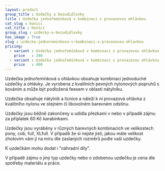 ```yaml
---
layout: product
group_title : Uzdečky a bezudidlovky
title : Uzdečka jednořemínková v kombinaci s provazovou ohlávkou
cat_slug : konici
cat_title : Koníci
group_slug : uzdecky-a-bezudidlovky
has_image : True
slug : uzdecka-jednoreminkova-v-kombinaci-s-provazovou-ohlavkou
pricing:
  - variant : Uzdečka jednořemínková v kombinaci s provazovou ohlávkou, nepodložená
    price   : 340
  - variant : Uzdečka jednořemínková v kombinaci s provazovou ohlávkou, podložená
    price   : 400
---
```


Uzdečka jednořemínková s ohlávkou obsahuje kombinaci jednoduché uzdečky a ohlávky. Je vyrobena z kvalitních pevných nylonových popruhů s kováním a může být podložená feesem v oblasti nátylníku.

Uzdečka obsahuje nátylník a lícnice a náleží k ní provazová ohlávka z kvalitního nylonu ve stejném či libovolném barevném odstínu.

Uzdečky jsou běžně zakončeny u udidla přezkami v nebo v případě zájmu za příplatek 60 Kč karabinkami.

Uzdečky jsou vyráběny v různých barevných kombinacích ve velikostech pony, cob, full, XLfull. V případě že si nejste jisti, jakou máte velikost zhotovím vám jí na míru dle zaslaných rozměrů podle vaší uzdečky.

K uzdečkám mohu dodat i "náhradní díly".

V případě zájmu o jiný typ uzdečky nebo o zdobenou uzdečku je cena dle spotřeby materiálu a práce.

